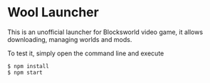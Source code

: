 # Wool Launcher

This is an unofficial launcher for Blocksworld video game, it allows downloading, managing worlds and mods.

To test it, simply open the command line and execute

```shell
$ npm install
$ npm start
```
